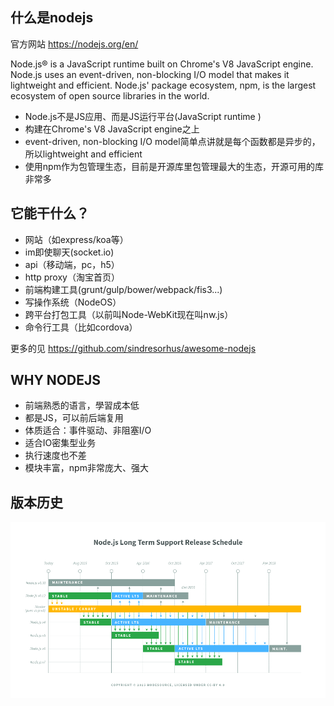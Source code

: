 ## 什么是nodejs

官方网站 https://nodejs.org/en/

Node.js® is a JavaScript runtime built on Chrome's V8 JavaScript engine. Node.js uses an event-driven, non-blocking I/O model that makes it lightweight and efficient. Node.js' package ecosystem, npm, is the largest ecosystem of open source libraries in the world.

- Node.js不是JS应用、而是JS运行平台(JavaScript runtime )
- 构建在Chrome's V8 JavaScript engine之上
- event-driven, non-blocking I/O model简单点讲就是每个函数都是异步的，所以lightweight and efficient
- 使用npm作为包管理生态，目前是开源库里包管理最大的生态，开源可用的库非常多

## 它能干什么？

- 网站（如express/koa等）
- im即使聊天(socket.io)
- api（移动端，pc，h5）
- http proxy（淘宝首页）
- 前端构建工具(grunt/gulp/bower/webpack/fis3...)
- 写操作系统（NodeOS）
- 跨平台打包工具（以前叫Node-WebKit现在叫nw.js）
- 命令行工具（比如cordova）

更多的见
https://github.com/sindresorhus/awesome-nodejs

## WHY NODEJS

- 前端熟悉的语言，學習成本低
- 都是JS，可以前后端复用
- 体质适合：事件驱动、非阻塞I/O
- 适合IO密集型业务
- 执行速度也不差
- 模块丰富，npm非常庞大、强大

## 版本历史

![](img/schedule.png)